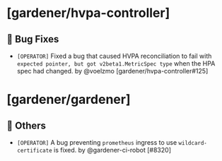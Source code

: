 # [gardener/hvpa-controller]

## 🐛 Bug Fixes

- `[OPERATOR]` Fixed a bug that caused HVPA reconciliation to fail with `expected pointer, but got v2beta1.MetricSpec type` when the HPA spec had changed. by @voelzmo [gardener/hvpa-controller#125]
# [gardener/gardener]

## 🏃 Others

- `[OPERATOR]` A bug preventing `prometheus` ingress to use `wildcard-certificate` is fixed. by @gardener-ci-robot [#8320]